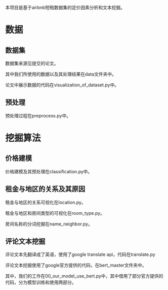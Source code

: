 本项目是基于airbnb短租数据集的定价因素分析和文本挖掘。

# 数据

## 数据集

数据集来源见提交的论文。

其中我们所使用的数据以及其处理结果在data文件夹中。

论文中展示数据的代码在visualization_of_dataset.py中。

## 预处理

预处理过程在preprocess.py中。



# 挖掘算法

## 价格建模

价格建模及其预处理在classification.py中。

## 租金与地区的关系及其原因

租金与地区的关系可视化在location.py。

租金与地区和房间类型的可视化在room_type.py。

房间名称的分词挖掘在name_neighbor.py。

## 评论文本挖掘

评论文本先翻译成了英语，使用了google translate api，代码在translate.py

评论文本挖掘使用了google官方提供的代码，在bert_master文件夹中。

其中，我们的工作在00_our_model_use_bert.py中，其中借用了部分官方提供的代码，分为模型训练和使用两部分。

